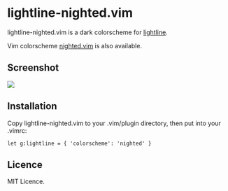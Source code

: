 # lightline-nighted.vim

lightline-nighted.vim is a dark colorscheme for [lightline](https://github.com/itchyny/lightline.vim).

Vim colorscheme [nighted.vim](https://github.com/wolf-dog/nighted.vim) is also available.

## Screenshot

![](http://to-mega-therion.net/assets/media/lightline-nighted_vim.png)

## Installation

Copy lightline-nighted.vim to your .vim/plugin directory, then put into your .vimrc:

    let g:lightline = { 'colorscheme': 'nighted' }

## Licence

MIT Licence.


